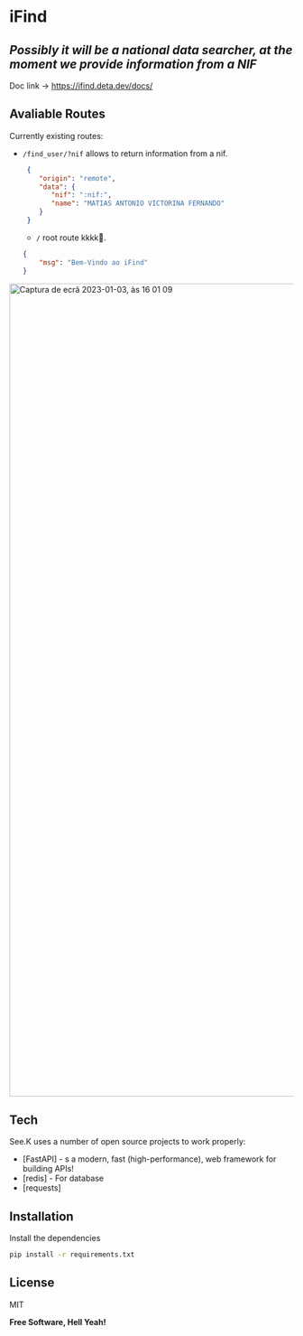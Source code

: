 # iFind
## _Possibly it will be a national data searcher, at the moment we provide information from a NIF_

Doc link -> https://ifind.deta.dev/docs/

## Avaliable Routes

Currently existing routes:

- `/find_user/?nif` allows to return information from a nif.

  ```json
   {
      "origin": "remote",
      "data": {
         "nif": ":nif:",
         "name": "MATIAS ANTONIO VICTORINA FERNANDO"
      }
   }
  ```
  
  
  - `/` root route kkkk🤣.

  ```json
  {
      "msg": "Bem-Vindo ao iFind"
  }
  ```
  


<img width="1440" alt="Captura de ecrã 2023-01-03, às 16 01 09" src="https://user-images.githubusercontent.com/50122963/210383185-d21d4d3d-60ba-4bfb-ac56-2d2d06e9accf.png">

## Tech

See.K uses a number of open source projects to work properly:

- [FastAPI] - s a modern, fast (high-performance), web framework for building APIs!
- [redis] - For database
- [requests]

## Installation

Install the dependencies

```sh
pip install -r requirements.txt 
```

## License

MIT

**Free Software, Hell Yeah!**

[//]: # (These are reference links used in the body of this note and get stripped out when the markdown processor does its job. There is no need to format nicely because it shouldn't be seen. Thanks SO - http://stackoverflow.com/questions/4823468/store-comments-in-markdown-syntax)

   [dill]: <https://github.com/joemccann/dillinger>
   [git-repo-url]: <https://github.com/joemccann/dillinger.git>
   [john gruber]: <http://daringfireball.net>
   [df1]: <http://daringfireball.net/projects/markdown/>
   [markdown-it]: <https://github.com/markdown-it/markdown-it>
   [Ace Editor]: <http://ace.ajax.org>
   [node.js]: <http://nodejs.org>
   [Twitter Bootstrap]: <http://twitter.github.com/bootstrap/>
   [jQuery]: <http://jquery.com>
   [@tjholowaychuk]: <http://twitter.com/tjholowaychuk>
   [express]: <http://expressjs.com>
   [AngularJS]: <http://angularjs.org>
   [Gulp]: <http://gulpjs.com>

   [PlDb]: <https://github.com/joemccann/dillinger/tree/master/plugins/dropbox/README.md>
   [PlGh]: <https://github.com/joemccann/dillinger/tree/master/plugins/github/README.md>
   [PlGd]: <https://github.com/joemccann/dillinger/tree/master/plugins/googledrive/README.md>
   [PlOd]: <https://github.com/joemccann/dillinger/tree/master/plugins/onedrive/README.md>
   [PlMe]: <https://github.com/joemccann/dillinger/tree/master/plugins/medium/README.md>
   [PlGa]: <https://github.com/RahulHP/dillinger/blob/master/plugins/googleanalytics/README.md>
